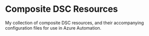 # Composite DSC Resources
My collection of composite DSC resources, and their accompanying configuration files for use in Azure Automation. 
